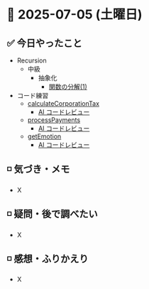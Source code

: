 # 📅 2025-07-05 (土曜日)

## ✅ 今日やったこと

- Recursion
  - 中級
    - 抽象化
      - [関数の分解(1)](https://recursionist.io/dashboard/course/2/lesson/123)
- コード練習
  - [calculateCorporationTax](/journal/2025/07/practice_codes/calculateCorporationTax.ts)
    - [AI コードレビュー](/journal/2025/07/ai_code_review/calculateCorporationTax.md)
  - [processPayments](/journal/2025/07/practice_codes/proccessPayment.ts)
    - [AI コードレビュー](/journal/2025/07/ai_code_review/processPayment.md)
  - [getEmotion](/journal/2025/07/practice_codes/getEmotion.ts)
    - [AI コードレビュー](/journal/2025/07/ai_code_review/getEmotion.md)

## ◽️ 気づき・メモ

- X

## ◽️ 疑問・後で調べたい

- X

## ◽️ 感想・ふりかえり

- X
